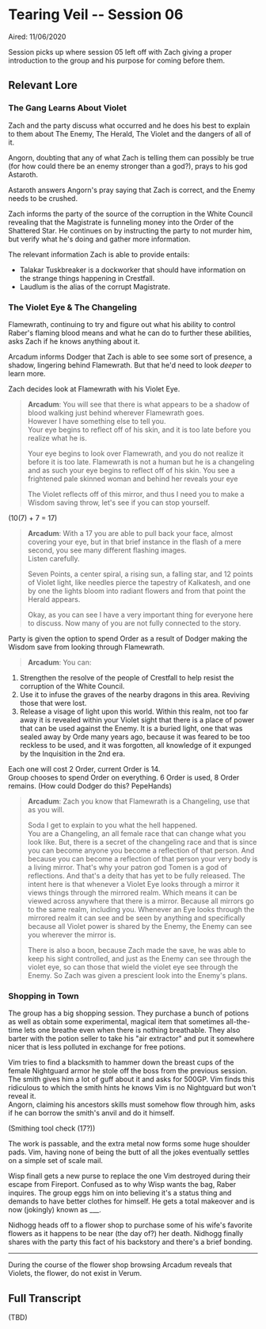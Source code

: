 # Tearing Veil -- Session 06

Aired: 11/06/2020

Session picks up where session 05 left off with Zach giving a proper introduction to the group and his purpose for coming before them.

## Relevant Lore

### The Gang Learns About Violet

Zach and the party discuss what occurred and he does his best to explain to them about The Enemy, The Herald, The Violet and the dangers of all of it.

Angorn, doubting that any of what Zach is telling them can possibly be true (for how could there be an enemy stronger than a god?), prays to his god Astaroth.

Astaroth answers Angorn's pray saying that Zach is correct, and the Enemy needs to be crushed.

Zach informs the party of the source of the corruption in the White Council revealing that the Magistrate is funneling money into the Order of the Shattered Star. He continues on by instructing the party to not murder him, but verify what he's doing and gather more information.

The relevant information Zach is able to provide entails:
* Talakar Tuskbreaker is a dockworker that should have information on the strange things happening in Crestfall.
* Laudlum is the alias of the corrupt Magistrate.

### The Violet Eye & The Changeling

Flamewrath, continuing to try and figure out what his ability to control Raber's flaming blood means and what he can do to further these abilities, asks Zach if he knows anything about it.

Arcadum informs Dodger that Zach is able to see some sort of presence, a shadow, lingering behind Flamewrath. But that he'd need to look *deeper* to learn more.

Zach decides look at Flamewrath with his Violet Eye.

> **Arcadum**: You will see that there is what appears to be a shadow of blood walking just behind wherever Flamewrath goes.<br>
However I have something else to tell you.<br>
Your eye begins to reflect off of his skin, and it is too late before you realize what he is.
>
> Your eye begins to look over Flamewrath, and you do not realize it before it is too late. Flamewrath is not a human but he is a changeling and as such your eye begins to reflect off of his skin. You see a frightened pale skinned woman and behind her reveals your eye
>
> The Violet reflects off of this mirror, and thus I need you to make a Wisdom saving throw, let's see if you can stop yourself.

(10(7) + 7 = 17)

> **Arcadum**: With a 17 you are able to pull back your face, almost covering your eye, but in that brief instance in the flash of a mere second, you see many different flashing images.<br>
Listen carefully.
>
> Seven Points, a center spiral, a rising sun, a falling star, and 12 points of Violet light, like needles pierce the tapestry of Kalkatesh, and one by one the lights bloom into radiant flowers and from that point the Herald appears.
>
> Okay, as you can see I have a very important thing for everyone here to discuss. Now many of you are not fully connected to the story.

Party is given the option to spend Order as a result of Dodger making the Wisdom save from looking through Flamewrath.

> **Arcadum**: You can:<br>
1. Strengthen the resolve of the people of Crestfall to help resist the corruption of the White Council.<br>
2. Use it to infuse the graves of the nearby dragons in this area. Reviving those that were lost.<br>
3. Release a visage of light upon this world. Within this realm, not too far away it is revealed within your Violet sight that there is a place of power that can be used against the Enemy. It is a buried light, one that was sealed away by Orde many years ago, because it was feared to be too reckless to be used, and it was forgotten, all knowledge of it expunged by the Inquisition in the 2nd era.

Each one will cost 2 Order, current Order is 14.<br>
Group chooses to spend Order on everything. 6 Order is used, 8 Order remains. (How could Dodger do this? PepeHands)

> **Arcadum**: Zach you know that Flamewrath is a Changeling, use that as you will.
>
> Soda I get to explain to you what the hell happened.<br>
You are a Changeling, an all female race that can change what you look like. But, there is a secret of the changeling race and that is since you can become anyone you become a reflection of that person. And because you can become a reflection of that person your very body is a living mirror. That's why your patron god Tomen is a god of reflections. And that's a deity that has yet to be fully released. The intent here is that whenever a Violet Eye looks through a mirror it views things through the mirrored realm. Which means it can be viewed across anywhere that there is a mirror. Because all mirrors go to the same realm, including you. Whenever an Eye looks through the mirrored realm it can see and be seen by anything and specifically because all Violet power is shared by the Enemy, the Enemy can see you wherever the mirror is.
>
> There is also a boon, because Zach made the save, he was able to keep his sight controlled, and just as the Enemy can see through the violet eye, so can those that wield the violet eye see through the Enemy. So Zach was given a prescient look into the Enemy's plans.

### Shopping in Town

The group has a big shopping session. They purchase a bunch of potions as well as obtain some experimental, magical item that sometimes all-the-time lets one breathe even when there is nothing breathable. They also barter with the potion seller to take his "air extractor" and put it somewhere nicer that is less polluted in exchange for free potions.

Vim tries to find a blacksmith to hammer down the breast cups of the female Nightguard armor he stole off the boss from the previous session. The smith gives him a lot of guff about it and asks for 500GP. Vim finds this ridiculous to which the smith hints he knows Vim is no Nightguard but won't reveal it.<br>
Angorn, claiming his ancestors skills must somehow flow through him, asks if he can borrow the smith's anvil and do it himself.

(Smithing tool check (17?))

The work is passable, and the extra metal now forms some huge shoulder pads. Vim, having none of being the butt of all the jokes eventually settles on a simple set of scale mail.


Wisp finall gets a new purse to replace the one Vim destroyed during their escape from Fireport. Confused as to why Wisp wants the bag, Raber inquires. The group eggs him on into believing it's a status thing and demands to have better clothes for himself. He gets a total makeover and is now (jokingly) known as _\_\_.

Nidhogg heads off to a flower shop to purchase some of his wife's favorite flowers as it happens to be near (the day of?) her death. Nidhogg finally shares with the party this fact of his backstory and there's a brief bonding.

---

During the course of the flower shop browsing Arcadum reveals that Violets, the flower, do not exist in Verum.


## Full Transcript

(TBD)

